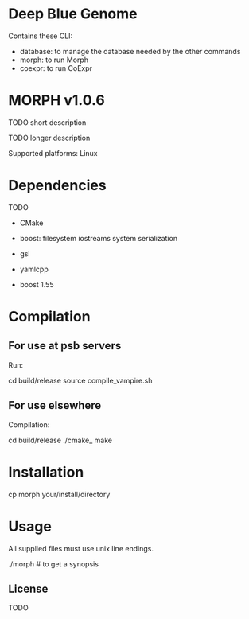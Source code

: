 # Deep Blue Genome 

Contains these CLI:

- database: to manage the database needed by the other commands
- morph: to run Morph
- coexpr: to run CoExpr

# MORPH v1.0.6

TODO short description

TODO longer description

Supported platforms: Linux

# Dependencies

TODO
- CMake
- boost: filesystem iostreams system serialization
- gsl
- yamlcpp

- boost 1.55

# Compilation

## For use at psb servers

Run:

  cd build/release
  source compile_vampire.sh


## For use elsewhere

Compilation:

  cd build/release
  ./cmake_
  make

# Installation

cp morph your/install/directory
  
# Usage

All supplied files must use unix line endings.

./morph # to get a synopsis

## License

TODO

